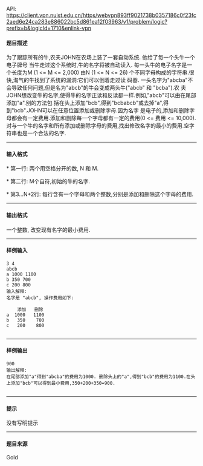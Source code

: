 API: https://client.vpn.nuist.edu.cn/https/webvpn893ff9021738b0357186c0f23fc2aed6e24ca283e886022bc5d861ea12f03963/v1/problem/logic?prefix=b&logicId=1710&enlink-vpn

#### 题目描述

为了跟踪所有的牛,农夫JOHN在农场上装了一套自动系统. 他给了每一个头牛一个电子牌号 当牛走过这个系统时,牛的名字将被自动读入. 每一头牛的电子名字是一个长度为M (1 <= M <= 2,000) 由N (1 <= N <= 26) 个不同字母构成的字符串.很快,淘气的牛找到了系统的漏洞:它们可以倒着走过读 码器. 一头名字为"abcba"不会导致任何问题,但是名为"abcb"的牛会变成两头牛("abcb" 和 "bcba").农 夫JOHN想改变牛的名字,使得牛的名字正读和反读都一样.例如,"abcb"可以由在尾部添加"a".别的方法包 括在头上添加"bcb",得到"bcbabcb"或去掉"a",得到"bcb".JOHN可以在任意位置添加或删除字母.因为名字 是电子的,添加和删除字母都会有一定费用.添加和删除每一个字母都有一定的费用(0 <= 费用 <= 10,000). 对与一个牛的名字和所有添加或删除字母的费用,找出修改名字的最小的费用.空字符串也是一个合法的名字.

---

#### 输入格式

\* 第一行: 两个用空格分开的数, N 和 M.

\* 第二行: M个自符,初始的牛的名字.

\* 第3...N+2行: 每行含有一个字母和两个整数,分别是添加和删除这个字母的费用.

---

#### 输出格式

一个整数, 改变现有名字的最小费用.

---

#### 样例输入
```
3 4
abcb
a 1000 1100
b 350 700
c 200 800
输入解释:
名字是 "abcb", 操作费用如下:

    添加   删除
a  1000   1100
b   350    700
c   200    800


```

---

#### 样例输出
```
900
输出解释:
在尾部添加"a"得到"abcba"的费用为1000. 删除头上的"a",得到"bcb"的费用为1100.在头上添加"bcb"可以得到最小费用,350+200+350=900.


```

---

#### 提示

没有写明提示

---

#### 题目来源

Gold